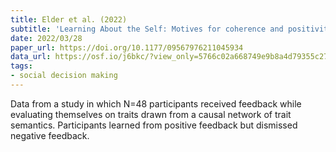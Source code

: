 ```yaml
---
title: Elder et al. (2022)
subtitle: 'Learning About the Self: Motives for coherence and positivity constrain learning from self-relevant feedback'
date: 2022/03/28
paper_url: https://doi.org/10.1177/09567976211045934
data_url: https://osf.io/j6bkc/?view_only=5766c02a668749e9b8a4d79355c274b6
tags:
- social decision making
---
```


Data from a study in which N=48 participants received feedback while evaluating themselves on traits drawn from a causal network of trait semantics. Participants learned from positive feedback but dismissed negative feedback.
